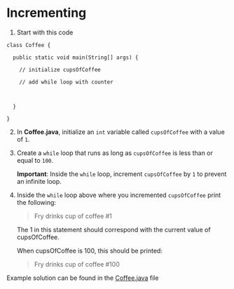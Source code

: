 # Incrementing

1. Start with this code

```
class Coffee {
  
  public static void main(String[] args) {
    
    // initialize cupsOfCoffee
    
    // add while loop with counter
    
        
    
  }
  
}
```

2. In **Coffee.java**, initialize an ```int``` variable called ```cupsOfCoffee``` with a value of ```1```.

3. Create a ```while``` loop that runs as long as ```cupsOfCoffee``` is less than or equal to ```100```.

	**Important**: Inside the ```while``` loop, increment ```cupsOfCoffee``` by ```1``` to prevent an infinite loop.

4. Inside the ```while``` loop above where you incremented ```cupsOfCoffee``` print the following:
	> Fry drinks cup of coffee #1

	The 1 in this statement should correspond with the current value of cupsOfCoffee. 

	When cupsOfCoffee is 100, this should be printed:
	> Fry drinks cup of coffee #100

Example solution can be found in the [Coffee.java](https://github.com/upliftdev/Foundations/blob/main/7.Loops/Incrementing/src/main/java/com/examples/loops/Coffee.java) file